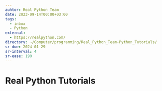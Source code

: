 ```yaml
---
auhtor: Real Python Team
date: 2023-09-14T00:00+03:00
tags:
  - inbox
  - Python
external:
  - https://realpython.com/
directory: ~/Computer/programming/Real_Python_Team-Python_Tutorials/
sr-due: 2024-01-29
sr-interval: 4
sr-ease: 190
---
```


# Real Python Tutorials
